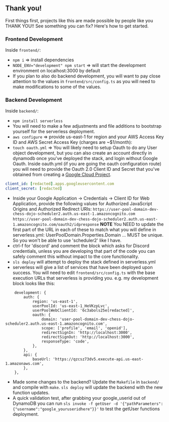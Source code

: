 ## Thank you!

First things first, projects like this are made possible by people like you THANK YOU!! See something you can fix? Here's how to get started.

### Frontend Development

Inside `frontend/`:

-   `npm i` => install dependencies
-   `NODE_ENV="development" npm start` => will start the development environment on localhost:3000 by default
-   If you plan to also do backend development, you will want to pay close attention to the values in `frontend/src/config.ts` as you will need to make modifications to some of the values.

### Backend Development

Inside `backend/`:

-   `npm install serverless`
-   You will need to make a few adjustments and file additions to bootstrap yourself for the serverless deployment.
-   `aws configure` => provide us-east-1 for region and your AWS Access Key ID and AWS Secret Access Key (charges are ~$1/month):
-   `touch oauth.yml` => You will likely need to setup Oauth to do any User object development, but you can also create an account directly in dynamodb once you've deployed the stack, and login without Google Oauth. Inside oauth.yml (if you are going the oauth configuration route) you will need to provide the Oauth 2.0 Client ID and Secret that you've obtained from creating a [Google Cloud Project](https://console.cloud.google.com/apis/credentials).

```oauth.yml
client_id: [redacted].apps.googleusercontent.com
client_secret: [redacted]
```

-   Inside your Google Application -> Credentials -> Client ID for Web Application, provide the following values for Authorized JavaScript Origins and Authorized Redirect URIs:
    `https://user-pool-domain-dev-chess-dojo-scheduler2.auth.us-east-1.amazoncognito.com`
    `https://user-pool-domain-dev-chess-dojo-scheduler2.auth.us-east-1.amazoncognito.com/oauth2/idpresponse`
    **NOTE** You NEED to update the first part of the URL in each of these to match what you will define in serverless.yml: UserPoolDomain.Properties.Domain ... MUST be unique. So you won't be able to use 'scheduler2' like I have.
-   ctrl-f for 'discord' and comment the block which asks for Discord credentials, unless you are developing that part of the code you can safely comment this without impact to the core functionality.
-   `sls deploy` will attempt to deploy the stack defined in serverless.yml
-   serverless will give a list of services that have been deployed upon success. You will need to edit `frontend/src/config.ts` with the base execution URLs that serverless is providing you. e.g. my development block looks like this:

```
    development: {
        auth: {
            region: 'us-east-1',
            userPoolId: 'us-east-1_HeVKzpLvc',
            userPoolWebClientId: '6c3abols25e[redacted]',
            oauth: {
                domain: 'user-pool-domain-dev-chess-dojo-scheduler2.auth.us-east-1.amazoncognito.com',
                scope: ['profile', 'email', 'openid'],
                redirectSignIn: 'http://localhost:3000',
                redirectSignOut: 'http://localhost:3000',
                responseType: 'code',
            },
        },
        api: {
            baseUrl: 'https://qzcsz73dv5.execute-api.us-east-1.amazonaws.com',
        },
    },
```

-   Made some changes to the backend? Update the `Makefile` in `backend/` and compile with `make`. `sls deploy` will update the backend with the new function updates.
-   A quick validation test, after grabbing your google_userid out of DynamoDB you can run `sls invoke -f getUser -d '{"pathParameters":{"username":"google_youruseridhere"}}'` to test the getUser functions deployment.
